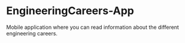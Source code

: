 # EngineeringCareers-App
Mobile application where you can read information about the different engineering careers.
